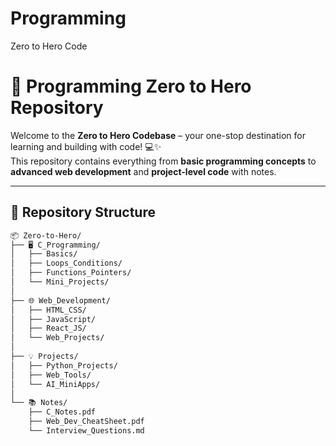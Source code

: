# Programming
Zero to Hero Code 

# 🚀 Programming Zero to Hero Repository

Welcome to the **Zero to Hero Codebase** – your one-stop destination for learning and building with code! 💻✨  
This repository contains everything from **basic programming concepts** to **advanced web development** and **project-level code** with notes.

---

## 🧭 Repository Structure

```bash
📦 Zero-to-Hero/
├── 🖥️ C_Programming/
│   ├── Basics/
│   ├── Loops_Conditions/
│   ├── Functions_Pointers/
│   └── Mini_Projects/
│
├── 🌐 Web_Development/
│   ├── HTML_CSS/
│   ├── JavaScript/
│   ├── React_JS/
│   └── Web_Projects/
│
├── 💡 Projects/
│   ├── Python_Projects/
│   ├── Web_Tools/
│   └── AI_MiniApps/
│
└── 📚 Notes/
    ├── C_Notes.pdf
    ├── Web_Dev_CheatSheet.pdf
    └── Interview_Questions.md

